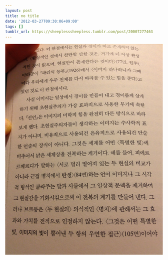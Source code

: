 ```yaml
---
layout: post
title: no title
date: '2012-03-27T09:30:06+09:00'
tags: []
tumblr_url: https://sheeplesssheepless.tumblr.com/post/20007277463
---
```

 ![](/tumblr_files/tumblr_m1jpi6BfvT1rn1r7vo1_1280.png)  
